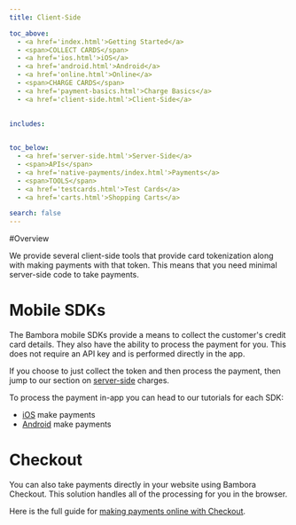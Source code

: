 ```yaml
---
title: Client-Side

toc_above:
  - <a href='index.html'>Getting Started</a>
  - <span>COLLECT CARDS</span>
  - <a href='ios.html'>iOS</a>
  - <a href='android.html'>Android</a>
  - <a href='online.html'>Online</a>
  - <span>CHARGE CARDS</span>
  - <a href='payment-basics.html'>Charge Basics</a>
  - <a href='client-side.html'>Client-Side</a>
  

includes:
  

toc_below:
  - <a href='server-side.html'>Server-Side</a>
  - <span>APIs</span>
  - <a href='native-payments/index.html'>Payments</a>
  - <span>TOOLS</span>
  - <a href='testcards.html'>Test Cards</a>
  - <a href='carts.html'>Shopping Carts</a>

search: false
---
```


#Overview

We provide several client-side tools that provide card tokenization along with making payments with that token. This means that you need minimal server-side code to take payments.



# Mobile SDKs

The Bambora mobile SDKs provide a means to collect the customer's credit card details. They also have the ability to process the payment for you. This does not require an API key and is performed directly in the app.

If you choose to just collect the token and then process the payment, then jump to our section on [server-side](/server-side.html) charges.

To process the payment in-app you can head to our tutorials for each SDK:

* [iOS](ios.html#making-payments) make payments
* [Android](/android.html#making-payments) make payments


# Checkout

You can also take payments directly in your website using Bambora Checkout. This solution handles all of the processing for you in the browser.

Here is the full guide for [making payments online with Checkout](/online.html#checkout).